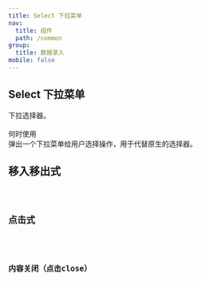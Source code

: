 ```yaml
---
title: Select 下拉菜单
nav:
  title: 组件
  path: /common
group:
  title: 数据录入
mobile: false
---
```

## Select 下拉菜单
<span > 下拉选择器。</span><br />
<br />
<span > 何时使用</span><br />
<span > 弹出一个下拉菜单给用户选择操作，用于代替原生的选择器。</span>
<span > </span>

## 移入移出式
<code src="./demo/demo4.jsx" >


## 点击式
<code src="./demo/demo1.jsx" >

## 内容关闭（点击close）
<code src="./demo/demo3.jsx">
